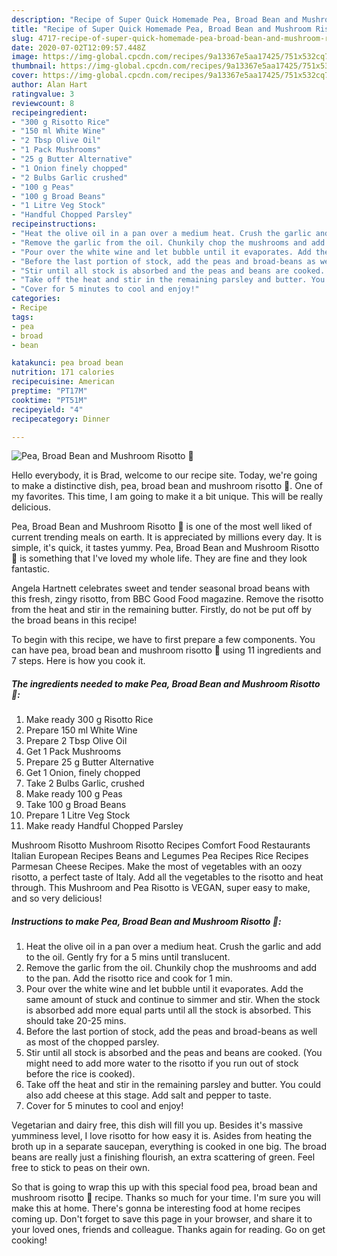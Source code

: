 ```yaml
---
description: "Recipe of Super Quick Homemade Pea, Broad Bean and Mushroom Risotto 🍚"
title: "Recipe of Super Quick Homemade Pea, Broad Bean and Mushroom Risotto 🍚"
slug: 4717-recipe-of-super-quick-homemade-pea-broad-bean-and-mushroom-risotto
date: 2020-07-02T12:09:57.448Z
image: https://img-global.cpcdn.com/recipes/9a13367e5aa17425/751x532cq70/pea-broad-bean-and-mushroom-risotto-🍚-recipe-main-photo.jpg
thumbnail: https://img-global.cpcdn.com/recipes/9a13367e5aa17425/751x532cq70/pea-broad-bean-and-mushroom-risotto-🍚-recipe-main-photo.jpg
cover: https://img-global.cpcdn.com/recipes/9a13367e5aa17425/751x532cq70/pea-broad-bean-and-mushroom-risotto-🍚-recipe-main-photo.jpg
author: Alan Hart
ratingvalue: 3
reviewcount: 8
recipeingredient:
- "300 g Risotto Rice"
- "150 ml White Wine"
- "2 Tbsp Olive Oil"
- "1 Pack Mushrooms"
- "25 g Butter Alternative"
- "1 Onion finely chopped"
- "2 Bulbs Garlic crushed"
- "100 g Peas"
- "100 g Broad Beans"
- "1 Litre Veg Stock"
- "Handful Chopped Parsley"
recipeinstructions:
- "Heat the olive oil in a pan over a medium heat. Crush the garlic and add to the oil. Gently fry for a 5 mins until translucent."
- "Remove the garlic from the oil. Chunkily chop the mushrooms and add to the pan. Add the risotto rice and cook for 1 min."
- "Pour over the white wine and let bubble until it evaporates. Add the same amount of stuck and continue to simmer and stir. When the stock is absorbed add more equal parts until all the stock is absorbed. This should take 20-25 mins."
- "Before the last portion of stock, add the peas and broad-beans as well as most of the chopped parsley."
- "Stir until all stock is absorbed and the peas and beans are cooked. (You might need to add more water to the risotto if you run out of stock before the rice is cooked)."
- "Take off the heat and stir in the remaining parsley and butter. You could also add cheese at this stage. Add salt and pepper to taste."
- "Cover for 5 minutes to cool and enjoy!"
categories:
- Recipe
tags:
- pea
- broad
- bean

katakunci: pea broad bean 
nutrition: 171 calories
recipecuisine: American
preptime: "PT17M"
cooktime: "PT51M"
recipeyield: "4"
recipecategory: Dinner

---
```



![Pea, Broad Bean and Mushroom Risotto 🍚](https://img-global.cpcdn.com/recipes/9a13367e5aa17425/751x532cq70/pea-broad-bean-and-mushroom-risotto-🍚-recipe-main-photo.jpg)

Hello everybody, it is Brad, welcome to our recipe site. Today, we're going to make a distinctive dish, pea, broad bean and mushroom risotto 🍚. One of my favorites. This time, I am going to make it a bit unique. This will be really delicious.

Pea, Broad Bean and Mushroom Risotto 🍚 is one of the most well liked of current trending meals on earth. It is appreciated by millions every day. It is simple, it's quick, it tastes yummy. Pea, Broad Bean and Mushroom Risotto 🍚 is something that I've loved my whole life. They are fine and they look fantastic.

Angela Hartnett celebrates sweet and tender seasonal broad beans with this fresh, zingy risotto, from BBC Good Food magazine. Remove the risotto from the heat and stir in the remaining butter. Firstly, do not be put off by the broad beans in this recipe!


To begin with this recipe, we have to first prepare a few components. You can have pea, broad bean and mushroom risotto 🍚 using 11 ingredients and 7 steps. Here is how you cook it.

<!--inarticleads1-->

##### The ingredients needed to make Pea, Broad Bean and Mushroom Risotto 🍚:

1. Make ready 300 g Risotto Rice
1. Prepare 150 ml White Wine
1. Prepare 2 Tbsp Olive Oil
1. Get 1 Pack Mushrooms
1. Prepare 25 g Butter Alternative
1. Get 1 Onion, finely chopped
1. Take 2 Bulbs Garlic, crushed
1. Make ready 100 g Peas
1. Take 100 g Broad Beans
1. Prepare 1 Litre Veg Stock
1. Make ready Handful Chopped Parsley


Mushroom Risotto Mushroom Risotto Recipes Comfort Food Restaurants Italian European Recipes Beans and Legumes Pea Recipes Rice Recipes Parmesan Cheese Recipes. Make the most of vegetables with an oozy risotto, a perfect taste of Italy. Add all the vegetables to the risotto and heat through. This Mushroom and Pea Risotto is VEGAN, super easy to make, and so very delicious! 

<!--inarticleads2-->

##### Instructions to make Pea, Broad Bean and Mushroom Risotto 🍚:

1. Heat the olive oil in a pan over a medium heat. Crush the garlic and add to the oil. Gently fry for a 5 mins until translucent.
1. Remove the garlic from the oil. Chunkily chop the mushrooms and add to the pan. Add the risotto rice and cook for 1 min.
1. Pour over the white wine and let bubble until it evaporates. Add the same amount of stuck and continue to simmer and stir. When the stock is absorbed add more equal parts until all the stock is absorbed. This should take 20-25 mins.
1. Before the last portion of stock, add the peas and broad-beans as well as most of the chopped parsley.
1. Stir until all stock is absorbed and the peas and beans are cooked. (You might need to add more water to the risotto if you run out of stock before the rice is cooked).
1. Take off the heat and stir in the remaining parsley and butter. You could also add cheese at this stage. Add salt and pepper to taste.
1. Cover for 5 minutes to cool and enjoy!


Vegetarian and dairy free, this dish will fill you up. Besides it&#39;s massive yumminess level, I love risotto for how easy it is. Asides from heating the broth up in a separate saucepan, everything is cooked in one big. The broad beans are really just a finishing flourish, an extra scattering of green. Feel free to stick to peas on their own. 

So that is going to wrap this up with this special food pea, broad bean and mushroom risotto 🍚 recipe. Thanks so much for your time. I'm sure you will make this at home. There's gonna be interesting food at home recipes coming up. Don't forget to save this page in your browser, and share it to your loved ones, friends and colleague. Thanks again for reading. Go on get cooking!
